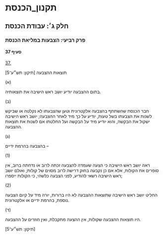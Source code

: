 # תקנון_הכנסת

## חלק ג׳: עבודת הכנסת

### פרק רביעי: הצבעות במליאת הכנסת

#### סעיף 37

[37.](https://he.wikisource.org/wiki/תקנון_הכנסת#s_yp_37)

תוצאות ההצבעה [תיקון: תש״ע־5]

(א)

בתום ההצבעה יודיע יושב ראש הישיבה את תוצאותיה.

(ב)

חבר הכנסת
שהשתתף בהצבעה אלקטרונית וטען שהצבעתו לא נקלטה או שביקש לשנות את הצבעתו
בשל טעות, יודיע על כך מיד לאחר ההצבעה; יושב ראש הישיבה ישקול את הבקשה,
והוא יודיע מיד על הבקשה ועל החלטתו אם לשנות את תוצאות ההצבעה.

(ג)

בהצבעה בהרמת ידיים –

(1)

ראה יושב
ראש הישיבה כי הצעה שעמדה להצבעה זכתה לרוב או נדחתה ברוב, אין סופרים את
הקולות, אלא אם כן נקבעה בחוק דרישה לרוב מסוים של קולות; ואולם יושב ראש
הישיבה רשאי להודיע, לפני הצבעה כלשהי, כי הקולות ייספרו;

(2)

החליט יושב ראש הישיבה שתוצאות ההצבעה לא היו ברורות, יורה מיד על קיום הצבעה נוספת, בהרמת ידיים או אלקטרונית.

(ד)

היו תוצאות ההצבעה שקולות, אין ההצעה מתקבלת, ואין חוזרים על ההצבעה.

[תיקון: תש״ע־5]